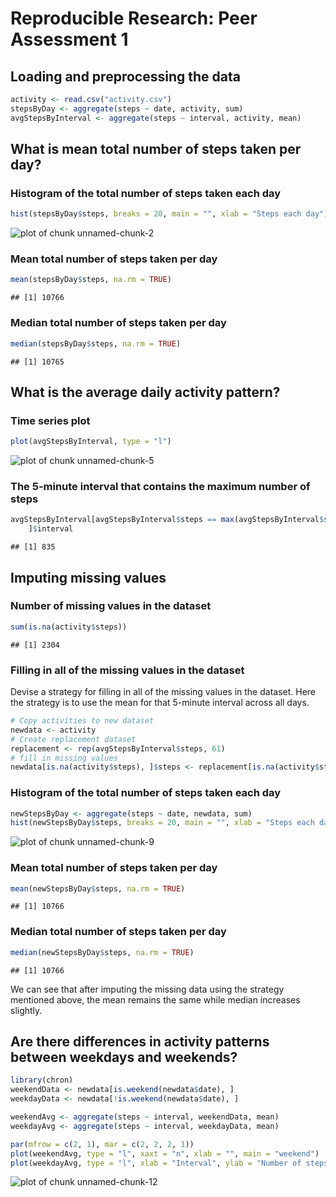 # Reproducible Research: Peer Assessment 1


## Loading and preprocessing the data


```r
activity <- read.csv("activity.csv")
stepsByDay <- aggregate(steps ~ date, activity, sum)
avgStepsByInterval <- aggregate(steps ~ interval, activity, mean)
```


## What is mean total number of steps taken per day?

### Histogram of the total number of steps taken each day


```r
hist(stepsByDay$steps, breaks = 20, main = "", xlab = "Steps each day")
```

![plot of chunk unnamed-chunk-2](figure/unnamed-chunk-2.png) 


### Mean total number of steps taken per day

```r
mean(stepsByDay$steps, na.rm = TRUE)
```

```
## [1] 10766
```


### Median total number of steps taken per day

```r
median(stepsByDay$steps, na.rm = TRUE)
```

```
## [1] 10765
```



## What is the average daily activity pattern?
### Time series plot

```r
plot(avgStepsByInterval, type = "l")
```

![plot of chunk unnamed-chunk-5](figure/unnamed-chunk-5.png) 

### The 5-minute interval that contains the maximum number of steps

```r
avgStepsByInterval[avgStepsByInterval$steps == max(avgStepsByInterval$steps), 
    ]$interval
```

```
## [1] 835
```



## Imputing missing values
### Number of missing values in the dataset

```r
sum(is.na(activity$steps))
```

```
## [1] 2304
```

### Filling in all of the missing values in the dataset

Devise a strategy for filling in all of the missing values in the dataset. Here the strategy is to use the mean for that 5-minute interval across all days.


```r
# Copy activities to new dataset
newdata <- activity
# Create replacement dataset
replacement <- rep(avgStepsByInterval$steps, 61)
# fill in missing values
newdata[is.na(activity$steps), ]$steps <- replacement[is.na(activity$steps)]
```

### Histogram of the total number of steps taken each day


```r
newStepsByDay <- aggregate(steps ~ date, newdata, sum)
hist(newStepsByDay$steps, breaks = 20, main = "", xlab = "Steps each day")
```

![plot of chunk unnamed-chunk-9](figure/unnamed-chunk-9.png) 


### Mean total number of steps taken per day

```r
mean(newStepsByDay$steps, na.rm = TRUE)
```

```
## [1] 10766
```


### Median total number of steps taken per day

```r
median(newStepsByDay$steps, na.rm = TRUE)
```

```
## [1] 10766
```


We can see that after imputing the missing data using the strategy mentioned above, the mean remains the same while median increases slightly.

## Are there differences in activity patterns between weekdays and weekends?


```r
library(chron)
weekendData <- newdata[is.weekend(newdata$date), ]
weekdayData <- newdata[!is.weekend(newdata$date), ]

weekendAvg <- aggregate(steps ~ interval, weekendData, mean)
weekdayAvg <- aggregate(steps ~ interval, weekdayData, mean)

par(mfrow = c(2, 1), mar = c(2, 2, 2, 1))
plot(weekendAvg, type = "l", xaxt = "n", xlab = "", main = "weekend")
plot(weekdayAvg, type = "l", xlab = "Interval", ylab = "Number of steps", main = "weekday")
```

![plot of chunk unnamed-chunk-12](figure/unnamed-chunk-12.png) 

